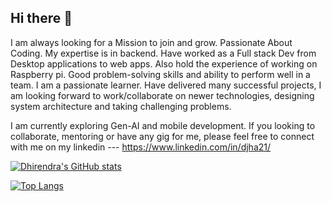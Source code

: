 ## Hi there 👋

I am always looking for a Mission to join and grow.
Passionate About Coding. My expertise is in backend. Have worked as a Full stack Dev from Desktop applications to web apps. Also hold the experience of working on Raspberry pi.
Good problem-solving skills and ability to perform well in a team. I am a passionate learner. 
Have delivered many successful projects, I am looking forward to work/collaborate on newer technologies, designing system architecture and taking challenging problems.

I am currently exploring Gen-AI and mobile development.
If you looking to collaborate, mentoring or have any gig for me, please feel free to connect with me on my linkedin --- https://www.linkedin.com/in/djha21/

[![Dhirendra's GitHub stats](https://github-readme-stats.vercel.app/api?username=dhirendraj-cmd&hide=contribs&theme=transparent&show_icons=true)](https://github.com/dhirendraj-cmd/github-readme-stats)

[![Top Langs](https://github-readme-stats.vercel.app/api/top-langs/?username=dhirendraj-cmd&layout=donut)](https://github.com/dhirendraj-cmd/github-readme-stats)
<!--
**dhirendraj-cmd/dhirendraj-cmd** is a ✨ _special_ ✨ repository because its `README.md` (this file) appears on your GitHub profile.
[![Dhirendra's WakaTime stats](https://github-readme-stats.vercel.app/api/wakatime?username=dhirendraj-cmd)](https://github.com/dhirendraj-cmd/github-readme-stats)
Here are some ideas to get you started:

- 🔭 I’m currently working on ...
- 🌱 I’m currently learning ...
- 👯 I’m looking to collaborate on ...
- 🤔 I’m looking for help with ...
- 💬 Ask me about ...
- 📫 How to reach me: ...
- 😄 Pronouns: ...
- ⚡ Fun fact: ...
-->
